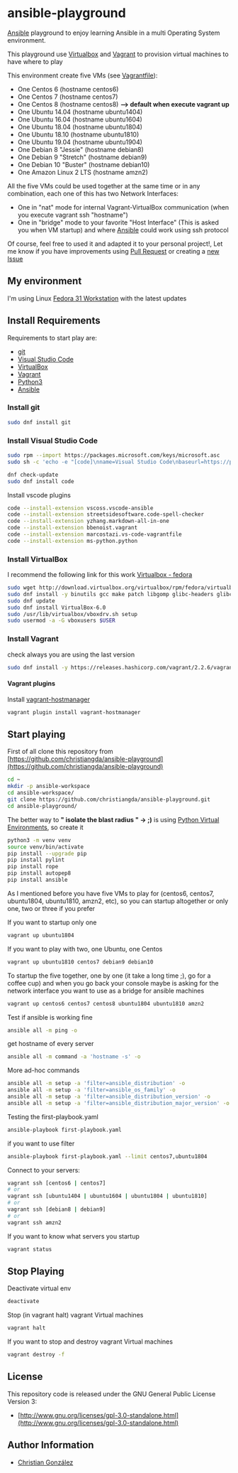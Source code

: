 # ansible-playground

[Ansible](https://www.ansible.com/) playground to enjoy learning Ansible in a multi Operating System environment.

This playground use [Virtualbox](https://www.virtualbox.org/) and [Vagrant](https://www.vagrantup.com) to provision virtual machines
to have where to play

This environment create five VMs (see [Vagrantfile](Vagrantfile)):

* One Centos 6 (hostname centos6)
* One Centos 7 (hostname centos7)
* One Centos 8 (hostname centos8) **--> default when execute vagrant up**
* One Ubuntu 14.04 (hostname ubuntu1404)
* One Ubuntu 16.04 (hostname ubuntu1604)
* One Ubuntu 18.04 (hostname ubuntu1804)
* One Ubuntu 18.10 (hostname ubuntu1810)
* One Ubuntu 19.04 (hostname ubuntu1904)
* One Debian 8 "Jessie" (hostname debian8)
* One Debian 9 "Stretch" (hostname debian9)
* One Debian 10 "Buster" (hostname debian10)
* One Amazon Linux 2 LTS (hostname amzn2)

All the five VMs could be used together at the same time or in any combination, each one of this has
two Network Interfaces:

* One in "nat" mode for internal Vagrant-VirtualBox communication (when you execute vagrant ssh "hostname")
* One in "bridge" mode to your favorite "Host Interface" (This is asked you when VM startup) and where [Ansible](https://www.ansible.com/) could work using ssh protocol

Of course, feel free to used it and adapted it to your personal project!, Let me know if you have
improvements using [Pull Request](https://github.com/christiangda/ansible-playground/pulls) or creating a [new Issue](https://github.com/christiangda/ansible-playground/issues)

## My environment

I'm using Linux [Fedora 31 Workstation](https://getfedora.org/workstation) with the latest updates

## Install Requirements

Requirements to start play are:

* [git](https://git-scm.com/)
* [Visual Studio Code](https://code.visualstudio.com/)
* [VirtualBox](https://www.virtualbox.org/)
* [Vagrant](https://www.vagrantup.com)
* [Python3](https://www.python.org)
* [Ansible](https://www.ansible.com/)

### Install git

```bash
sudo dnf install git
```

### Install Visual Studio Code

```bash
sudo rpm --import https://packages.microsoft.com/keys/microsoft.asc
sudo sh -c 'echo -e "[code]\nname=Visual Studio Code\nbaseurl=https://packages.microsoft.com/yumrepos/vscode\nenabled=1\ngpgcheck=1\ngpgkey=https://packages.microsoft.com/keys/microsoft.asc" > /etc/yum.repos.d/vscode.repo'

dnf check-update
sudo dnf install code
```

Install vscode plugins

```bash
code --install-extension vscoss.vscode-ansible
code --install-extension streetsidesoftware.code-spell-checker
code --install-extension yzhang.markdown-all-in-one
code --install-extension bbenoist.vagrant
code --install-extension marcostazi.vs-code-vagrantfile
code --install-extension ms-python.python
```

### Install VirtualBox

I recommend the following link for this work [Virtualbox - fedora](https://www.if-not-true-then-false.com/2010/install-virtualbox-with-yum-on-fedora-centos-red-hat-rhel/)

```bash
sudo wget http://download.virtualbox.org/virtualbox/rpm/fedora/virtualbox.repo -O /etc/yum.repos.d/virtualbox.repo
sudo dnf install -y binutils gcc make patch libgomp glibc-headers glibc-devel kernel-headers kernel-devel dkms qt5-qtx11extras libxkbcommon
sudo dnf update
sudo dnf install VirtualBox-6.0
sudo /usr/lib/virtualbox/vboxdrv.sh setup
sudo usermod -a -G vboxusers $USER
```

### Install Vagrant

check always you are using the last version

```bash
sudo dnf install -y https://releases.hashicorp.com/vagrant/2.2.6/vagrant_2.2.6_x86_64.rpm
```

#### Vagrant plugins

Install [vagrant-hostmanager](https://github.com/devopsgroup-io/vagrant-hostmanager)

```bash
vagrant plugin install vagrant-hostmanager
```

## Start playing

First of all clone this repository from [https://github.com/christiangda/ansible-playground](https://github.com/christiangda/ansible-playground)

```bash
cd ~
mkdir -p ansible-workspace
cd ansible-workspace/
git clone https://github.com/christiangda/ansible-playground.git
cd ansible-playground/
```

The better way to **" isolate the blast radius " -> ;)** is using [Python Virtual Environments](https://docs.python.org/3/library/venv.html), so create it

```bash
python3 -m venv venv
source venv/bin/activate
pip install --upgrade pip
pip install pylint
pip install rope
pip install autopep8
pip install ansible
```

As I mentioned before you have five VMs to play for (centos6, centos7, ubuntu1804, ubuntu1810, amzn2, etc), so
you can startup altogether or only one, two or three if you prefer

If you want to startup only one

```bash
vagrant up ubuntu1804
```

If you want to play with two, one Ubuntu, one Centos

```bash
vagrant up ubuntu1810 centos7 debian9 debian10
```

To startup the five together, one by one (it take a long time ;), go for a coffee cup) and when you go back
your console maybe is asking for the network interface you want to use as a
bridge for ansible machines

```bash
vagrant up centos6 centos7 centos8 ubuntu1804 ubuntu1810 amzn2
```

Test if ansible is working fine

```bash
ansible all -m ping -o
```

get hostname of every server

```bash
ansible all -m command -a 'hostname -s' -o
```

More ad-hoc commands

```bash
ansible all -m setup -a 'filter=ansible_distribution' -o
ansible all -m setup -a 'filter=ansible_os_family' -o
ansible all -m setup -a 'filter=ansible_distribution_version' -o
ansible all -m setup -a 'filter=ansible_distribution_major_version' -o
```

Testing the first-playbook.yaml

```bash
ansible-playbook first-playbook.yaml
```

if you want to use filter

```bash
ansible-playbook first-playbook.yaml --limit centos7,ubuntu1804
```

Connect to your servers:

```bash
vagrant ssh [centos6 | centos7]
# or
vagrant ssh [ubuntu1404 | ubuntu1604 | ubuntu1804 | ubuntu1810]
# or
vagrant ssh [debian8 | debian9]
# or
vagrant ssh amzn2
```

If you want to know what servers you startup

```bash
vagrant status
```

## Stop Playing

Deactivate virtual env

```bash
deactivate
```

Stop (in vagrant halt) vagrant Virtual machines

```bash
vagrant halt
```

If you want to stop and destroy vagrant Virtual machines

```bash
vagrant destroy -f
```

## License

This repository code is released under the GNU General Public License Version 3:

* [http://www.gnu.org/licenses/gpl-3.0-standalone.html](http://www.gnu.org/licenses/gpl-3.0-standalone.html)

## Author Information

* [Christian González](https://github.com/christiangda)
